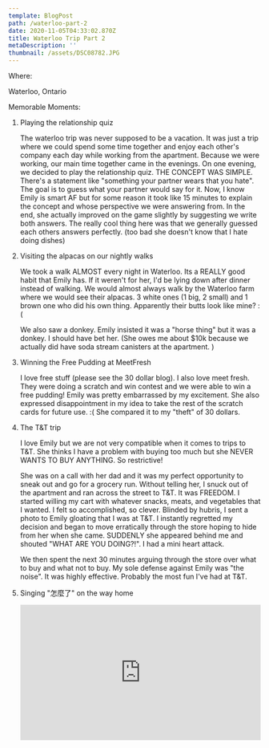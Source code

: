 ```yaml
---
template: BlogPost
path: /waterloo-part-2
date: 2020-11-05T04:33:02.870Z
title: Waterloo Trip Part 2
metaDescription: ''
thumbnail: /assets/DSC08782.JPG
---
```

Where: 

Waterloo, Ontario

Memorable Moments:

1. Playing the relationship quiz

   The waterloo trip was never supposed to be a vacation.  It was just a trip where we could spend some time together and enjoy each other's company each day while working from the apartment.  Because we were working, our main time together came in the evenings.  On one evening, we decided to play the relationship quiz.  THE CONCEPT WAS SIMPLE.  There's a statement like "something your partner wears that you hate".  The goal is to guess what your partner would say for it.  Now, I know Emily is smart AF but for some reason it took like 15 minutes to explain the concept and whose perspective we were answering from.  In the end, she actually improved on the game slightly by suggesting we write both answers.  The really cool thing here was that we generally guessed each others answers perfectly.  (too bad she doesn't know that I hate doing dishes)
2. Visiting the alpacas on our nightly walks

   We took a walk ALMOST every night in Waterloo.  Its a REALLY good habit that Emily has.  If it weren't for her, I'd be lying down after dinner instead of walking.  We would almost always walk by the Waterloo farm where we would see their alpacas.  3 white ones (1 big, 2 small) and 1 brown one who did his own thing.  Apparently their butts look like mine? :( 

   We also saw a donkey.  Emily insisted it was a "horse thing" but it was a donkey.  I should have bet her.  (She owes me about $10k because we actually did have soda stream canisters at the apartment. )
3. Winning the Free Pudding at MeetFresh

   I love free stuff (please see the 30 dollar blog).  I also love meet fresh.  They were doing a scratch and win contest and we were able to win a free pudding!  Emily was pretty embarrassed by my excitement.  She also expressed disappointment in my idea to take the rest of the scratch cards for future use.  :( She compared it to my "theft" of 30 dollars.
4. The T&T trip

   I love Emily but we are not very compatible when it comes to trips to T&T.  She thinks I have a problem with buying too much but she NEVER WANTS TO BUY ANYTHING.  So restrictive!  

   She was on a call with her dad and it was my perfect opportunity to sneak out and go for a grocery run.  Without telling her, I snuck out of the apartment and ran across the street to T&T.  It was FREEDOM.  I started willing my cart with whatever snacks, meats, and vegetables that I wanted.  I felt so accomplished, so clever.  Blinded by hubris, I sent a photo to Emily gloating that I was at T&T.  I instantly regretted my decision and began to move erratically through the store hoping to hide from her when she came.  SUDDENLY she appeared behind me and shouted "WHAT ARE YOU DOING?!".  I had a mini heart attack.

   We then spent the next 30 minutes arguing through the store over what to buy and what not to buy.  My sole defense against Emily was "the noise".  It was highly effective.  Probably the most fun I've had at T&T.
5. Singing "怎麼了" on the way home

   <iframe width="480" height="270" src="https://www.youtube.com/embed/Y2ge3KrdeWs?feature=oembed" frameborder="0" allow="accelerometer; autoplay; clipboard-write; encrypted-media; gyroscope; picture-in-picture" allowfullscreen></iframe>
